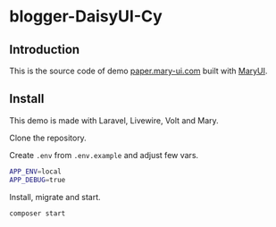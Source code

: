 

# blogger-DaisyUI-Cy

## Introduction

This is the source code of demo [paper.mary-ui.com](https://paper.mary-ui.com) built with [MaryUI](https://mary-ui.com).

## Install

This demo is made with Laravel, Livewire, Volt and Mary.

Clone the repository.

Create `.env` from `.env.example` and adjust few vars.

```bash
APP_ENV=local
APP_DEBUG=true
```

Install, migrate and start.

```bash
composer start
```



